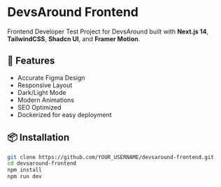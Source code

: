 # DevsAround Frontend

Frontend Developer Test Project for DevsAround built with **Next.js 14**, **TailwindCSS**, **Shadcn UI**, and **Framer Motion**.

## 🚀 Features

- Accurate Figma Design
- Responsive Layout
- Dark/Light Mode
- Modern Animations
- SEO Optimized
- Dockerized for easy deployment

## 📦 Installation

```bash
git clone https://github.com/YOUR_USERNAME/devsaround-frontend.git
cd devsaround-frontend
npm install
npm run dev
```
